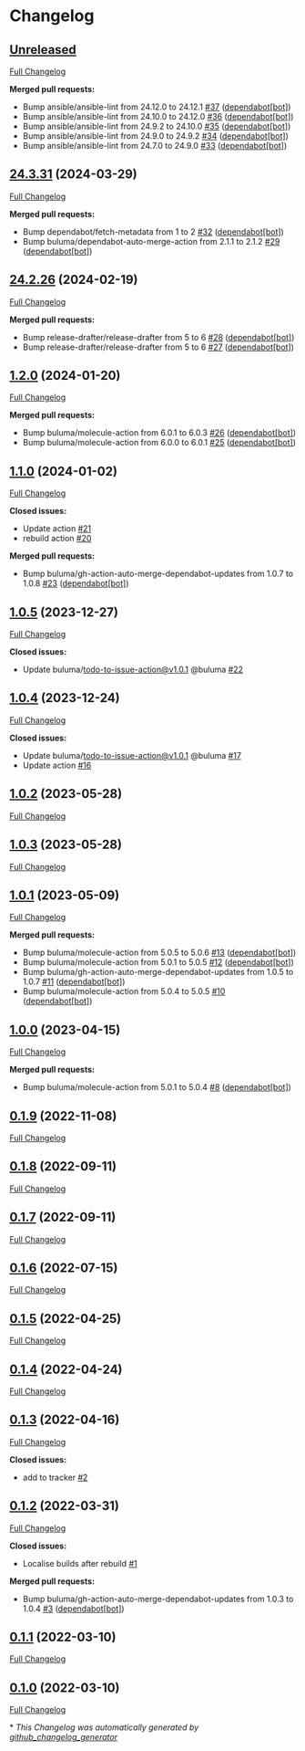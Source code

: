 # Changelog

## [Unreleased](https://github.com/buluma/ansible-role-apt_autostart/tree/HEAD)

[Full Changelog](https://github.com/buluma/ansible-role-apt_autostart/compare/24.3.31...HEAD)

**Merged pull requests:**

- Bump ansible/ansible-lint from 24.12.0 to 24.12.1 [\#37](https://github.com/buluma/ansible-role-apt_autostart/pull/37) ([dependabot[bot]](https://github.com/apps/dependabot))
- Bump ansible/ansible-lint from 24.10.0 to 24.12.0 [\#36](https://github.com/buluma/ansible-role-apt_autostart/pull/36) ([dependabot[bot]](https://github.com/apps/dependabot))
- Bump ansible/ansible-lint from 24.9.2 to 24.10.0 [\#35](https://github.com/buluma/ansible-role-apt_autostart/pull/35) ([dependabot[bot]](https://github.com/apps/dependabot))
- Bump ansible/ansible-lint from 24.9.0 to 24.9.2 [\#34](https://github.com/buluma/ansible-role-apt_autostart/pull/34) ([dependabot[bot]](https://github.com/apps/dependabot))
- Bump ansible/ansible-lint from 24.7.0 to 24.9.0 [\#33](https://github.com/buluma/ansible-role-apt_autostart/pull/33) ([dependabot[bot]](https://github.com/apps/dependabot))

## [24.3.31](https://github.com/buluma/ansible-role-apt_autostart/tree/24.3.31) (2024-03-29)

[Full Changelog](https://github.com/buluma/ansible-role-apt_autostart/compare/24.2.26...24.3.31)

**Merged pull requests:**

- Bump dependabot/fetch-metadata from 1 to 2 [\#32](https://github.com/buluma/ansible-role-apt_autostart/pull/32) ([dependabot[bot]](https://github.com/apps/dependabot))
- Bump buluma/dependabot-auto-merge-action from 2.1.1 to 2.1.2 [\#29](https://github.com/buluma/ansible-role-apt_autostart/pull/29) ([dependabot[bot]](https://github.com/apps/dependabot))

## [24.2.26](https://github.com/buluma/ansible-role-apt_autostart/tree/24.2.26) (2024-02-19)

[Full Changelog](https://github.com/buluma/ansible-role-apt_autostart/compare/1.2.0...24.2.26)

**Merged pull requests:**

- Bump release-drafter/release-drafter from 5 to 6 [\#28](https://github.com/buluma/ansible-role-apt_autostart/pull/28) ([dependabot[bot]](https://github.com/apps/dependabot))
- Bump release-drafter/release-drafter from 5 to 6 [\#27](https://github.com/buluma/ansible-role-apt_autostart/pull/27) ([dependabot[bot]](https://github.com/apps/dependabot))

## [1.2.0](https://github.com/buluma/ansible-role-apt_autostart/tree/1.2.0) (2024-01-20)

[Full Changelog](https://github.com/buluma/ansible-role-apt_autostart/compare/1.1.0...1.2.0)

**Merged pull requests:**

- Bump buluma/molecule-action from 6.0.1 to 6.0.3 [\#26](https://github.com/buluma/ansible-role-apt_autostart/pull/26) ([dependabot[bot]](https://github.com/apps/dependabot))
- Bump buluma/molecule-action from 6.0.0 to 6.0.1 [\#25](https://github.com/buluma/ansible-role-apt_autostart/pull/25) ([dependabot[bot]](https://github.com/apps/dependabot))

## [1.1.0](https://github.com/buluma/ansible-role-apt_autostart/tree/1.1.0) (2024-01-02)

[Full Changelog](https://github.com/buluma/ansible-role-apt_autostart/compare/1.0.5...1.1.0)

**Closed issues:**

- Update action [\#21](https://github.com/buluma/ansible-role-apt_autostart/issues/21)
- rebuild action [\#20](https://github.com/buluma/ansible-role-apt_autostart/issues/20)

**Merged pull requests:**

- Bump buluma/gh-action-auto-merge-dependabot-updates from 1.0.7 to 1.0.8 [\#23](https://github.com/buluma/ansible-role-apt_autostart/pull/23) ([dependabot[bot]](https://github.com/apps/dependabot))

## [1.0.5](https://github.com/buluma/ansible-role-apt_autostart/tree/1.0.5) (2023-12-27)

[Full Changelog](https://github.com/buluma/ansible-role-apt_autostart/compare/1.0.4...1.0.5)

**Closed issues:**

- Update buluma/todo-to-issue-action@v1.0.1 @buluma [\#22](https://github.com/buluma/ansible-role-apt_autostart/issues/22)

## [1.0.4](https://github.com/buluma/ansible-role-apt_autostart/tree/1.0.4) (2023-12-24)

[Full Changelog](https://github.com/buluma/ansible-role-apt_autostart/compare/1.0.2...1.0.4)

**Closed issues:**

- Update buluma/todo-to-issue-action@v1.0.1 @buluma [\#17](https://github.com/buluma/ansible-role-apt_autostart/issues/17)
- Update action [\#16](https://github.com/buluma/ansible-role-apt_autostart/issues/16)

## [1.0.2](https://github.com/buluma/ansible-role-apt_autostart/tree/1.0.2) (2023-05-28)

[Full Changelog](https://github.com/buluma/ansible-role-apt_autostart/compare/1.0.3...1.0.2)

## [1.0.3](https://github.com/buluma/ansible-role-apt_autostart/tree/1.0.3) (2023-05-28)

[Full Changelog](https://github.com/buluma/ansible-role-apt_autostart/compare/1.0.1...1.0.3)

## [1.0.1](https://github.com/buluma/ansible-role-apt_autostart/tree/1.0.1) (2023-05-09)

[Full Changelog](https://github.com/buluma/ansible-role-apt_autostart/compare/1.0.0...1.0.1)

**Merged pull requests:**

- Bump buluma/molecule-action from 5.0.5 to 5.0.6 [\#13](https://github.com/buluma/ansible-role-apt_autostart/pull/13) ([dependabot[bot]](https://github.com/apps/dependabot))
- Bump buluma/molecule-action from 5.0.1 to 5.0.5 [\#12](https://github.com/buluma/ansible-role-apt_autostart/pull/12) ([dependabot[bot]](https://github.com/apps/dependabot))
- Bump buluma/gh-action-auto-merge-dependabot-updates from 1.0.5 to 1.0.7 [\#11](https://github.com/buluma/ansible-role-apt_autostart/pull/11) ([dependabot[bot]](https://github.com/apps/dependabot))
- Bump buluma/molecule-action from 5.0.4 to 5.0.5 [\#10](https://github.com/buluma/ansible-role-apt_autostart/pull/10) ([dependabot[bot]](https://github.com/apps/dependabot))

## [1.0.0](https://github.com/buluma/ansible-role-apt_autostart/tree/1.0.0) (2023-04-15)

[Full Changelog](https://github.com/buluma/ansible-role-apt_autostart/compare/0.1.9...1.0.0)

**Merged pull requests:**

- Bump buluma/molecule-action from 5.0.1 to 5.0.4 [\#8](https://github.com/buluma/ansible-role-apt_autostart/pull/8) ([dependabot[bot]](https://github.com/apps/dependabot))

## [0.1.9](https://github.com/buluma/ansible-role-apt_autostart/tree/0.1.9) (2022-11-08)

[Full Changelog](https://github.com/buluma/ansible-role-apt_autostart/compare/0.1.8...0.1.9)

## [0.1.8](https://github.com/buluma/ansible-role-apt_autostart/tree/0.1.8) (2022-09-11)

[Full Changelog](https://github.com/buluma/ansible-role-apt_autostart/compare/0.1.7...0.1.8)

## [0.1.7](https://github.com/buluma/ansible-role-apt_autostart/tree/0.1.7) (2022-09-11)

[Full Changelog](https://github.com/buluma/ansible-role-apt_autostart/compare/0.1.6...0.1.7)

## [0.1.6](https://github.com/buluma/ansible-role-apt_autostart/tree/0.1.6) (2022-07-15)

[Full Changelog](https://github.com/buluma/ansible-role-apt_autostart/compare/0.1.5...0.1.6)

## [0.1.5](https://github.com/buluma/ansible-role-apt_autostart/tree/0.1.5) (2022-04-25)

[Full Changelog](https://github.com/buluma/ansible-role-apt_autostart/compare/0.1.4...0.1.5)

## [0.1.4](https://github.com/buluma/ansible-role-apt_autostart/tree/0.1.4) (2022-04-24)

[Full Changelog](https://github.com/buluma/ansible-role-apt_autostart/compare/0.1.3...0.1.4)

## [0.1.3](https://github.com/buluma/ansible-role-apt_autostart/tree/0.1.3) (2022-04-16)

[Full Changelog](https://github.com/buluma/ansible-role-apt_autostart/compare/0.1.2...0.1.3)

**Closed issues:**

- add to tracker [\#2](https://github.com/buluma/ansible-role-apt_autostart/issues/2)

## [0.1.2](https://github.com/buluma/ansible-role-apt_autostart/tree/0.1.2) (2022-03-31)

[Full Changelog](https://github.com/buluma/ansible-role-apt_autostart/compare/0.1.1...0.1.2)

**Closed issues:**

- Localise builds after rebuild [\#1](https://github.com/buluma/ansible-role-apt_autostart/issues/1)

**Merged pull requests:**

- Bump buluma/gh-action-auto-merge-dependabot-updates from 1.0.3 to 1.0.4 [\#3](https://github.com/buluma/ansible-role-apt_autostart/pull/3) ([dependabot[bot]](https://github.com/apps/dependabot))

## [0.1.1](https://github.com/buluma/ansible-role-apt_autostart/tree/0.1.1) (2022-03-10)

[Full Changelog](https://github.com/buluma/ansible-role-apt_autostart/compare/0.1.0...0.1.1)

## [0.1.0](https://github.com/buluma/ansible-role-apt_autostart/tree/0.1.0) (2022-03-10)

[Full Changelog](https://github.com/buluma/ansible-role-apt_autostart/compare/9fbc4a898fcf2a9805bb6b5627e2bf016082c31c...0.1.0)



\* *This Changelog was automatically generated by [github_changelog_generator](https://github.com/github-changelog-generator/github-changelog-generator)*
